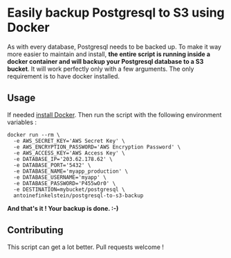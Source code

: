 # Easily backup Postgresql to S3 using Docker

As with every database, Postgresql needs to be backed up. To make it way more easier to maintain and install, **the entire script is running inside a docker container and will backup your Postgresql database to a S3 bucket**. It will work perfectly only with a few arguments. The only requirement is to have docker installed.

## Usage

If needed [install Docker](https://docs.docker.com/installation/). Then run the script with the following environment variables :

```
docker run --rm \
  -e AWS_SECRET_KEY='AWS Secret Key' \
  -e AWS_ENCRYPTION_PASSWORD='AWS Encryption Password' \
  -e AWS_ACCESS_KEY='AWS Access Key' \
  -e DATABASE_IP='203.62.178.62' \
  -e DATABASE_PORT='5432' \
  -e DATABASE_NAME='myapp_production' \
  -e DATABASE_USERNAME='myapp' \
  -e DATABASE_PASSWORD='P455wOr0' \
  -e DESTINATION=mybucket/postgresql \
  antoinefinkelstein/postgresql-to-s3-backup
```

**And that's it ! Your backup is done. :-)**

## Contributing

This script can get a lot better. Pull requests welcome !